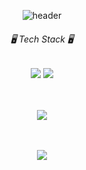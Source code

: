 <div align="center">

  ![header](https://capsule-render.vercel.app/api?type=soft&color=timeGradient&height=140&section=header&text=Hello,%20chacha!&fontSize=60)

  <h6>🖥️ Tech Stack 🖥️</h6>
  <img src="https://img.shields.io/badge/Spring%20Boot-6DB33F?style=for-the-badge&logo=springboot&logoColor=white"/>
  <img src="https://img.shields.io/badge/MySQL-4479A1?style=for-the-badge&logo=mysql&logoColor=white"/>
  
  <br><br>
  <img src="https://github-readme-stats.vercel.app/api/top-langs/?username=chahk03&layout=compact&theme=buefy">
  
  <br><br>
  <img src="https://github-readme-stats.vercel.app/api?username=chahk03&theme=buefy&show_icons=true">

</div>

<!-- ### Hi there 👋 -->

<!--
**chahk03/chahk03** is a ✨ _special_ ✨ repository because its `README.md` (this file) appears on your GitHub profile.

Here are some ideas to get you started:

- 🔭 I’m currently working on ...
- 🌱 I’m currently learning ...
- 👯 I’m looking to collaborate on ...
- 🤔 I’m looking for help with ...
- 💬 Ask me about ...
- 📫 How to reach me: ...
- 😄 Pronouns: ...
- ⚡ Fun fact: ...
-->
  
